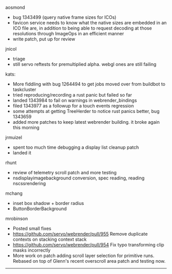 aosmond
* bug 1343499 (query native frame sizes for ICOs)
* favicon service needs to know what the native sizes are embedded in an ICO file are, in addition to being able to request decoding at those resolutions through ImageOps in an efficient manner
* write patch, put up for review



jnicol
* triage
* still servo reftests for premultiplied alpha. webgl ones are still failing



kats:
* More fiddling with bug 1264494 to get jobs moved over from buildbot to taskcluster
* tried reproducing/recording a rust panic but failed so far
* landed 1343984 to fail on warnings in webrender_bindings
* filed 1343977 as a followup for a touch events regression
* some attempts at getting TreeHerder to notice rust panics better, bug 1343659
* added more patches to keep latest webrender building. it broke again this morning



jrmuizel
* spent too much time debugging a display list cleanup patch
* landed it



rhunt
* review of telemetry scroll patch and more testing
* nsdisplayimagebackground conversion, spec reading, reading nscssrendering



mchang
* inset box shadow + border radius
* ButtonBorderBackground



mrobinson
* Posted small fixes
* https://github.com/servo/webrender/pull/955 Remove duplicate contexts on stacking context stack 
* https://github.com/servo/webrender/pull/954 Fix typo transforming clip masks incorrectly 
* More work on patch adding scroll layer selection for primitive runs. Rebased on top of Glenn's recent overscroll area patch and testing now.

________________


